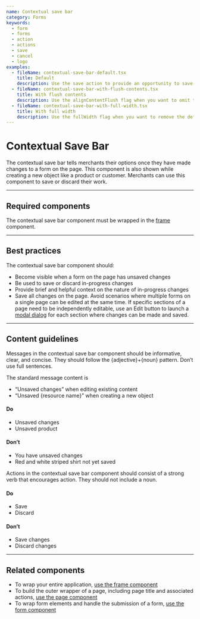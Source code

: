 ```yaml
---
name: Contextual save bar
category: Forms
keywords:
  - form
  - forms
  - action
  - actions
  - save
  - cancel
  - logo
examples:
  - fileName: contextual-save-bar-default.tsx
    title: Default
    description: Use the save action to provide an opportunity to save changes. Use the discard action to allow merchants the option to discard their changes. Use the message to provide helpful context on the nature of those changes.
  - fileName: contextual-save-bar-with-flush-contents.tsx
    title: With flush contents
    description: Use the alignContentFlush flag when you want to omit the logo from the contextual save bar and repurpose that space to extend the message contents fully to the left side of the container.
  - fileName: contextual-save-bar-with-full-width.tsx
    title: With full width
    description: Use the fullWidth flag when you want to remove the default max-width set on the contextual save bar.
---
```


# Contextual Save Bar

The contextual save bar tells merchants their options once they have made changes to a form on the page. This component is also shown while creating a new object like a product or customer. Merchants can use this component to save or discard their work.

---

## Required components

The contextual save bar component must be wrapped in the [frame](https://polaris.shopify.com/components/frame) component.

---

## Best practices

The contextual save bar component should:

- Become visible when a form on the page has unsaved changes
- Be used to save or discard in-progress changes
- Provide brief and helpful context on the nature of in-progress changes
- Save all changes on the page. Avoid scenarios where multiple forms on a single page can be edited at the same time. If specific sections of a page need to be independently editable, use an Edit button to launch a [modal dialog](https://polaris.shopify.com/components/modal) for each section where changes can be made and saved.

---

## Content guidelines

Messages in the contextual save bar component should be informative, clear, and concise. They should follow the {adjective}+{noun} pattern. Don’t use full sentences.

The standard message content is

- “Unsaved changes” when editing existing content
- “Unsaved {resource name}” when creating a new object

<!-- dodont -->

#### Do

- Unsaved changes
- Unsaved product

#### Don’t

- You have unsaved changes
- Red and white striped shirt not yet saved

<!-- end -->

Actions in the contextual save bar component should consist of a strong verb that encourages action. They should not include a noun.

<!-- dodont -->

#### Do

- Save
- Discard

#### Don’t

- Save changes
- Discard changes

<!-- end -->

---

## Related components

- To wrap your entire application, [use the frame component](https://polaris.shopify.com/components/frame)
- To build the outer wrapper of a page, including page title and associated actions, [use the page component](https://polaris.shopify.com/components/page)
- To wrap form elements and handle the submission of a form, [use the form component](https://polaris.shopify.com/components/form)
